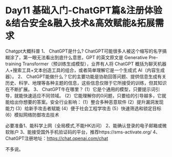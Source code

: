 Day11 基础入门-ChatGPT篇&注册体验&结合安全&融入技术&高效赋能&拓展需求
=

Chatgpt大概科普
1、	ChatGPT是什么?
ChatGPT可能很多人被这个缩写的名字搞糊涂了，第一眼无法看出到底什么意思，GPT 的英文原文是 Generative Pre-training Transformer（预训练生成模型），业界有人将 ChatGPT 概括为聊天机器人+搜索工具+文本创造工具的组合，或者简单理解它是一个生成式 AI（内容生成器）。
2、	ChatGPT能做什么？它的主要功能是协助回答问题、提供信息生成有关历史、科学、地理等各种主题的信息，这些信息仅限于它所接受的训练，但其知识在不断扩展。
3、	ChatGPT牛在哪里？
(1）它是个通用的模型，只要提示词引导，就能快速适应不同领域。
(2）它能理解你的0问题，只要给的引导越多，它就能给出你想要的答案。安全行业影响：
(1）整合多种恶意软件
(2）提升漏洞发现能力
(3）给新手攻击者赋能
(4）便于社会工程学攻击
(5）快速筛选和锁定目标
(6）模拟网络防御攻击技术

必要准备1、能科学上网（全局模式,不能HK访问）
2、能确认登录的电子邮箱或微软账户
3、能接受国外手机验证码的平台，推荐https://sms-activate.org/
4、ChatGPT注册地址：https://chat.openai.com/chat

不多说。
